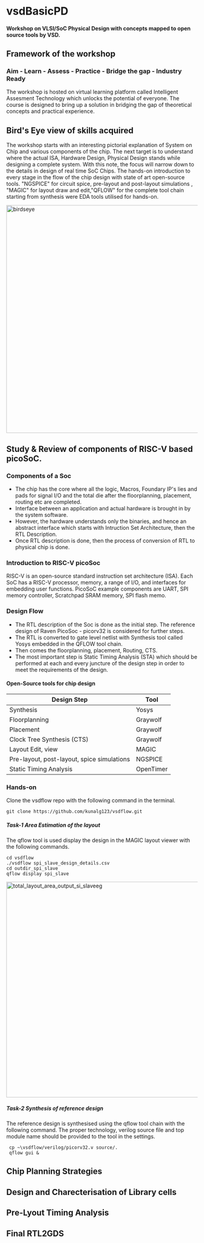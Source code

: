 # vsdBasicPD
#### Workshop on VLSI/SoC Physical Design with concepts mapped to open source tools by VSD.
## Framework of the workshop 
  ### Aim - Learn - Assess - Practice - Bridge the gap - Industry Ready

The workshop is hosted on virtual learning platform called Intelligent Assesment Technology which unlocks the potential of everyone. The course is designed to bring up a solution in bridging the gap of theoretical concepts and practical experience. 
## Bird's Eye view of skills acquired
The workshop starts with an interesting pictorial explanation of System on Chip and various components of the chip. The next target is to understand where the actual ISA, Hardware Design, Physical Design stands while designing a complete system. 
With this note, the focus will narrow down to the details in design of real time SoC Chips. The hands-on introduction to every stage in the flow of the chip design with state of art open-source tools. "NGSPICE" for circuit spice, pre-layout and post-layout simulations , "MAGIC" for layout draw and edit,"QFLOW" for the complete tool chain starting from synthesis were EDA tools utilised for hands-on.



<img width="600" alt="birdseye" src="https://user-images.githubusercontent.com/25682001/99968895-c01c0f80-2dbf-11eb-9682-3030585203f7.png">


## Study  & Review of components of RISC-V based picoSoC.
### Components of a Soc
* The chip has the core where all the logic, Macros, Foundary IP's lies and pads for signal I/O and the total die after the floorplanning, placement, routing etc are completed. 
* Interface between an application and actual hardware is brought in by the system software. 
* However, the hardware understands only the binaries, and hence an abstract interface which starts with Intruction Set Architecture, then the RTL Description.
* Once RTL description is done, then the process of conversion of RTL to physical chip is done. 
### Introduction to RISC-V picoSoc
RISC-V is an open-source standard instruction set architecture (ISA). Each SoC has a RISC-V processor, memory, a range of I/O, and interfaces for embedding user functions. PicoSoC example components are UART, SPI memory controller, Scratchpad SRAM memory, SPI flash memo.
### Design Flow 
* The RTL description of the Soc is done as the initial step. The reference design of Raven PicoSoc - picorv32 is considered for further steps.
* The RTL is converted to gate level netlist with Synthesis tool called Yosys embedded in the QFLOW tool chain.
* Then comes the floorplanning, placement, Routing, CTS.
* The most important step is Static Timing Analysis (STA) which should be performed at each and every juncture of the design step in order to meet the requirements of the design.
#### Open-Source tools for chip design
| Design Step                                | Tool      |
|--------------------------------------------|-----------|
| Synthesis                                  | Yosys     |
| Floorplanning                              | Graywolf  |
| Placement                                  | Graywolf  |
| Clock Tree Synthesis (CTS)                 | Graywolf  |
| Layout Edit, view                          | MAGIC     |
| Pre-layout, post-layout, spice simulations | NGSPICE   |
| Static Timing Analysis                     | OpenTimer |

### Hands-on 
Clone the vsdflow repo with the following command in the terminal. 
    


    git clone https://github.com/kunalg123/vsdflow.git

##### Task-1 Area Estimation of the layout
The qflow tool is used display the design in the MAGIC layout viewer with the following commands.


    cd vsdflow
    ./vsdflow spi_slave_design_details.csv
    cd outdir_spi_slave
    qflow display spi_slave
<img width="568" alt="total_layout_area_output_si_slaveeg" src="https://user-images.githubusercontent.com/25682001/99975777-a7fcbe00-2dc8-11eb-93cb-9c4ce92579e2.png">

##### Task-2 Synthesis of reference design 
The reference design is synthesised using the qflow tool chain with the following command. The proper technology, verilog source file and top module name should be provided to the tool in the settings.

     cp ~\vsdflow/verilog/picorv32.v source/.
     qflow gui &


## Chip Planning Strategies

## Design and Charecterisation of Library cells

## Pre-Lyout Timing Analysis

## Final RTL2GDS




 
